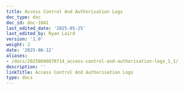```yaml
---
title: Access Control And Authorisation Logs
doc_type: doc
doc_id: doc-1041
last_edited_date: '2025-05-25'
last_edited_by: Ryan Laird
version: '1.0'
weight: 2
date: '2025-06-12'
aliases:
- /docs/20250606070714_access-control-and-authorisation-logs_1_1/
description: ''
linkTitle: Access Control And Authorisation Logs
type: docs
---
```


